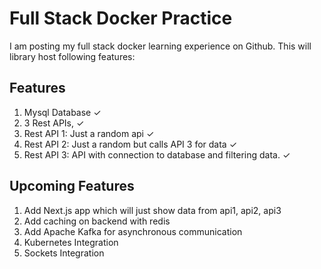 # Full Stack Docker Practice

I am posting my full stack docker learning experience on Github. This will library host following features:


## Features

1. Mysql Database ✓
2. 3 Rest APIs,  ✓
3. Rest API 1: Just a random api ✓
4. Rest API 2: Just a random but calls API 3 for data ✓
5. Rest API 3: API with connection to database and filtering data. ✓


## Upcoming Features

1. Add Next.js app which will just show data from api1, api2, api3
2. Add caching on backend with redis
3. Add Apache Kafka for asynchronous communication
4. Kubernetes Integration
5. Sockets Integration
